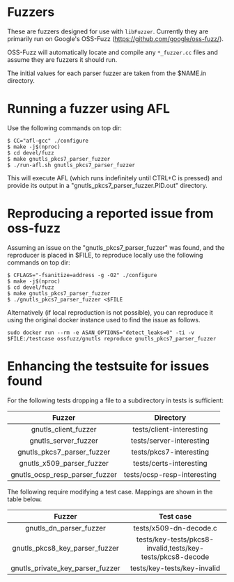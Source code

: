 # Fuzzers

These are fuzzers designed for use with `libFuzzer`. Currently they are
primarily run on Google's OSS-Fuzz (https://github.com/google/oss-fuzz/).

OSS-Fuzz will automatically locate and compile any `*_fuzzer.cc` files and
assume they are fuzzers it should run.

The initial values for each parser fuzzer are taken from the $NAME.in
directory.


# Running a fuzzer using AFL

Use the following commands on top dir:

```
$ CC="afl-gcc" ./configure
$ make -j$(nproc)
$ cd devel/fuzz
$ make gnutls_pkcs7_parser_fuzzer
$ ./run-afl.sh gnutls_pkcs7_parser_fuzzer
```

This will execute AFL (which runs indefinitely until CTRL+C is pressed) and
provide its output in a "gnutls_pkcs7_parser_fuzzer.PID.out" directory.


# Reproducing a reported issue from oss-fuzz

Assuming an issue on the "gnutls_pkcs7_parser_fuzzer" was found, and the
reproducer is placed in $FILE, to reproduce locally use the following commands
on top dir:

```
$ CFLAGS="-fsanitize=address -g -O2" ./configure
$ make -j$(nproc)
$ cd devel/fuzz
$ make gnutls_pkcs7_parser_fuzzer
$ ./gnutls_pkcs7_parser_fuzzer <$FILE
```

Alternatively (if local reproduction is not possible), you can reproduce it
using the original docker instance used to find the issue as follows.

```
sudo docker run --rm -e ASAN_OPTIONS="detect_leaks=0" -ti -v $FILE:/testcase ossfuzz/gnutls reproduce gnutls_pkcs7_parser_fuzzer
```

# Enhancing the testsuite for issues found

For the following tests dropping a file to a subdirectory in tests is
sufficient:

| Fuzzer                       | Directory                  |
|:----------------------------:|:--------------------------:|
|gnutls_client_fuzzer          | tests/client-interesting   |
|gnutls_server_fuzzer          | tests/server-interesting   |
|gnutls_pkcs7_parser_fuzzer    | tests/pkcs7-interesting    |
|gnutls_x509_parser_fuzzer     | tests/certs-interesting    |
|gnutls_ocsp_resp_parser_fuzzer| tests/ocsp-resp-interesting|

The following require modifying a test case. Mappings are shown in the
table below.

| Fuzzer                          | Test case                                                |
|:-------------------------------:|:--------------------------------------------------------:|
|gnutls_dn_parser_fuzzer          |tests/x509-dn-decode.c                                    |
|gnutls_pkcs8_key_parser_fuzzer   |tests/key-tests/pkcs8-invalid,tests/key-tests/pkcs8-decode|
|gnutls_private_key_parser_fuzzer |tests/key-tests/key-invalid                               |
